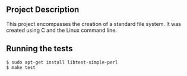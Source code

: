 ## Project Description

This project encompasses the creation of a standard file system. It was created using C and the Linux command line. 

## Running the tests
```
$ sudo apt-get install libtest-simple-perl
$ make test
```


